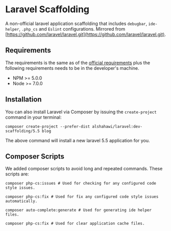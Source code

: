 Laravel Scaffolding
=====================
A non-official laravel application scaffolding that includes `debugbar`, `ide-helper`, `.php_cs` and `Eslint` configurations.
Mirrored from [https://github.com/laravel/laravel.git](https://github.com/laravel/laravel.git).

## Requirements
The requirements is the same as of the [official requirements](https://laravel.com/docs/5.5/installation#server-requirements) plus the following requirements needs to be in the developer's machine.

* NPM >= 5.0.0
* Node >= 7.0.0

## Installation
You can also install Laravel via Composer by issuing the `create-project` command in your terminal:
```
composer create-project --prefer-dist alshahawi/laravel:dev-scaffolding/5.5 blog
```
The above command will install a new laravel 5.5 application for you.

## Composer Scripts
We added composer scripts to avoid long and repeated commands. These scripts are:
```
composer php-cs:issues # Used for checking for any configured code style issues.

composer php-cs:fix # Used for fix any configured code style issues automatically.

composer auto-complete:generate # Used for generating ide helper files.

composer php-cs:fix # Used for clear application cache files.
```
